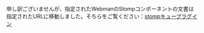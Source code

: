 申し訳ございませんが、指定されたWebmanのStompコンポーネントの文書は指定されたURLに移動しました。そちらをご覧ください：[stompキュープラグイン](https://www.workerman.net/plugin/13)
